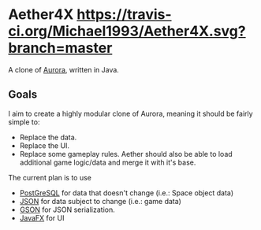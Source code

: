 # Aether4X https://travis-ci.org/Michael1993/Aether4X.svg?branch=master
A clone of [Aurora](http://aurora2.pentarch.org), written in Java.

## Goals
I aim to create a highly modular clone of Aurora, meaning it should be fairly simple to:
 * Replace the data.
 * Replace the UI.
 * Replace some gameplay rules.
Aether should also be able to load additional game logic/data and merge it with it's base.
 
The current plan is to use 
 * [PostGreSQL](https://www.postgresql.org) for data that doesn't change (i.e.: Space object data)
 * [JSON](https://www.json.org) for data subject to change (i.e.: game data)
 * [GSON](https://github.com/google/gson) for JSON serialization.
 * [JavaFX](https://openjfx.io) for UI
